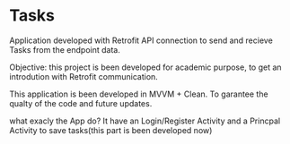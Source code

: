 # Tasks
Application developed with Retrofit API connection to send and recieve Tasks from the endpoint data.

Objective: this project is been developed for academic purpose, to get an introdution with Retrofit communication.

This application is been developed in MVVM + Clean. To garantee the qualty of the code and future updates.

what exacly the App do?
  It have an Login/Register Activity and a Princpal Activity to save tasks(this part is been developed now)

